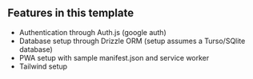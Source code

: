 ## Features in this template

- Authentication through Auth.js (google auth)
- Database setup through Drizzle ORM (setup assumes a Turso/SQlite database)
- PWA setup with sample manifest.json and service worker
- Tailwind setup

